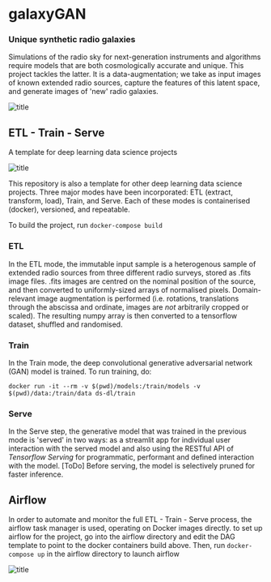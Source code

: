# galaxyGAN

### Unique synthetic radio galaxies

Simulations of the radio sky for next-generation instruments and algorithms require models that are both cosmologically accurate and unique. This project tackles the latter. It is a data-augmentation; we take as input images of known extended radio sources, capture the features of this latent space, and generate images of 'new' radio galaxies.

![title](https://github.com/richarms/galaxyGAN/blob/master/images/title.png)

## ETL - Train - Serve

A template for deep learning data science projects

![title](https://github.com/richarms/galaxyGAN/blob/master/images/ETL_Train_Serve.png)

This repository is also a template for other deep learning data science projects. Three major modes have been incorporated: ETL (extract, transform, load), Train, and Serve. Each of these modes is containerised (docker), versioned, and repeatable.

To build the project, run `docker-compose build`

### ETL

In the ETL mode, the immutable input sample is a heterogenous sample of extended radio sources from three different radio surveys, stored as .fits image files. .fits images are centred on the nominal position of the source, and then converted to uniformly-sized arrays of normalised pixels. Domain-relevant image augmentation is performed (i.e. rotations, translations through the abscissa and ordinate, images are *not* arbitrarily cropped or scaled). The resulting numpy array is then converted to a tensorflow dataset, shuffled and randomised.

### Train

In the Train mode, the deep convolutional generative adversarial network (GAN) model is trained. To run training, do:

`docker run -it --rm -v $(pwd)/models:/train/models -v $(pwd)/data:/train/data ds-dl/train`

### Serve

In the Serve step, the generative model that was trained in the previous mode is 'served' in two ways: as a streamlit app for individual user interaction with the served model and also using the RESTful API of *Tensorflow Serving* for programmatic, performant and defined interaction with the model. [ToDo] Before serving, the model is selectively pruned for faster inference.

## Airflow

In order to automate and monitor the full ETL - Train - Serve process, the airflow task manager is used, operating on Docker images directly. to set up airflow for the project, go into the airflow directory and edit the DAG template to point to the docker containers build above. Then, run `docker-compose up` in the airflow directory to launch airflow

![title](https://github.com/richarms/galaxyGAN/blob/master/images/airflow.png)
